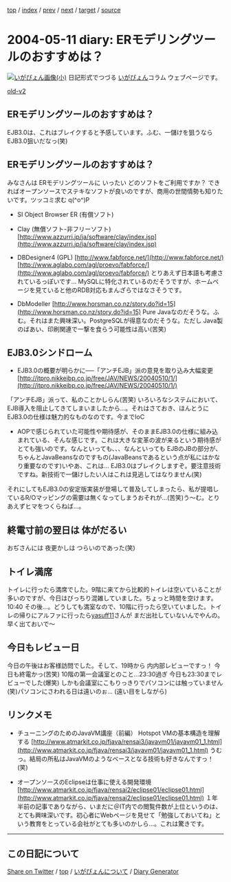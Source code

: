 [top](../index.html) 
 / [index](index.html) 
 / [prev](ig040510.html) 
 / [next](ig040512.html) 
 / [target](https://igapyon.github.io/diary/2004/ig040511.html) 
 / [source](https://github.com/igapyon/diary/blob/gh-pages/2004/ig040511.html.src.md) 

2004-05-11 diary: ERモデリングツールのおすすめは？
=====================================================================================================
[![いがぴょん画像(小)](https://igapyon.github.io/diary/images/iga200306s.jpg "いがぴょん")](https://igapyon.github.io/diary/memo/memoigapyon.html) 日記形式でつづる [いがぴょん](https://igapyon.github.io/diary/memo/memoigapyon.html)コラム ウェブページです。

[old-v2](ig040511-orig.html)

## ERモデリングツールのおすすめは？

EJB3.0は、これはブレイクすると予感しています。ふむ、一儲けを狙うならEJB3.0狙いだなっ(笑)


## ERモデリングツールのおすすめは？

みなさんは ERモデリングツールに いったい どのソフトをご利用ですか？ できればオープンソースでステキなソフトが良いのですが、商用の世間情勢も知りたいです。ツッコミ求む q(^o^)P

* SI Object Browser ER (有償ソフト)
  
* Clay (無償ソフト-非フリーソフト)
  [http://www.azzurri.jp/ja/software/clay/index.jsp](http://www.azzurri.jp/ja/software/clay/index.jsp)
  
* DBDesigner4 (GPL)
  [http://www.fabforce.net/](http://www.fabforce.net/)
  [http://www.aglabo.com/agl/proevo/fabforce/](http://www.aglabo.com/agl/proevo/fabforce/)
  とりあえず日本語も考慮されているっぽいです… MySQLに特化されているのだそうですが、ホームページを見ていると他のRDB対応もまんざらではなさそうです。
  
* DbModeller
  [http://www.horsman.co.nz/story.do?id=15](http://www.horsman.co.nz/story.do?id=15)
  Pure Javaなのだそうな。ふむ。それはまた興味深い。PostgreSQLが得意なのだそうな。ただし
  Java製のばあい、印刷関連で一撃を食らう可能性は高い(苦笑)

## EJB3.0シンドローム

* EJB3.0の概要が明らかに──「アンチEJB」派の意見を取り込み大幅変更
  [http://itpro.nikkeibp.co.jp/free/JAV/NEWS/20040510/1/](http://itpro.nikkeibp.co.jp/free/JAV/NEWS/20040510/1/)

「アンチEJB」派って、私のことかしらん(苦笑) いろいろなシステムにおいて、EJB導入を阻止してきてしまいましたから…。それはさておき、ほんとうにEJB3.0の仕様は魅力的なものなのです。今までIoC
+ AOPで感じられていた可能性や期待感が、そのままEJB3.0の仕様に組み込まれている、そんな感じです。これは大きな変革の波が来るという期待感がとても強いのです。なんといっても、、、なんといっても
EJBのJBの部分が、ちゃんとJavaBeansなのですもの(JavaBeansであるという点が私にはかなり重要なのです)いやあ、これは… EJB3.0はブレイクしますぞ。要注意技術ですね。新技術で一儲けしたい人はこれは見逃してはなりません(笑)

それにしてもEJB3.0の安定版実装が登場して普及してしまったら、私が提唱しているR/Oマッピングの需要は無くなってしまうおそれが…(苦笑)う～む。とりあえずヒマをつくらねば…。

## 終電寸前の翌日は 体がだるい

おぢさんには 夜更かしは つらいのであった(笑)

## トイレ満席

トイレに行ったら満席でした。9階に来てから比較的トイレは空いていることが多いのですが、今日はびっちり混雑していました。ちょっと時間を空けます。10:40 その後…。どうしても満室なので、10階に行ったら空いていました。トイレの帰りにアルファに行ったら[yasuff11](http://d.hatena.ne.jp/yasuff11/)さんが まだ出社していないんでやんの。早く出ておいで～

## 今日もレビュー日

今日の午後はお客様訪問でした。そして、19時から 内内部レビューですっ！ 今日も終電かっ(苦笑)
10階の第一会議室とのこと…23:30過ぎ 今日も23:30までレビューでした(爆笑) しかも会議室にこもりっきりでパソコンには触っていません(笑)パソコンにさわれる日は遠いのぉ… (遠い目をしながら)

## リンクメモ

* チューニングのためのJavaVM講座（前編） Hotspot VMの基本構造を理解する
  [http://www.atmarkit.co.jp/fjava/rensai3/javavm01/javavm01_1.html](http://www.atmarkit.co.jp/fjava/rensai3/javavm01/javavm01_1.html)
  うむっ。結局の所私はJavaVMのようなベースとなる技術も好きなんですっ！(笑)
  
* オープンソースのEclipseは仕事に使える開発環境
  [http://www.atmarkit.co.jp/fjava/rensai2/eclipse01/eclipse01.html](http://www.atmarkit.co.jp/fjava/rensai2/eclipse01/eclipse01.html)
  １年半前の記事でありながら、いまだに＠IT内での閲覧件数が上位というのは、とても興味深いです。初心者にWebページを見せて「勉強しておいてね」という教育をとっている会社がとても多いのかしら…。これは驚きです。


----------------------------------------------------------------------------------------------------

## この日記について

[Share on Twitter](https://twitter.com/intent/tweet?hashtags=igapyon%2Cdiary%2C%E3%81%84%E3%81%8C%E3%81%B4%E3%82%87%E3%82%93&text=ER%E3%83%A2%E3%83%87%E3%83%AA%E3%83%B3%E3%82%B0%E3%83%84%E3%83%BC%E3%83%AB%E3%81%AE%E3%81%8A%E3%81%99%E3%81%99%E3%82%81%E3%81%AF%EF%BC%9F&url=https%3A%2F%2Figapyon.github.io%2Fdiary%2F2004%2Fig040511.html) / [top](../index.html) / [いがぴょんについて](https://igapyon.github.io/diary/memo/memoigapyon.html) / [Diary Generator](https://github.com/igapyon/igapyonv3)
